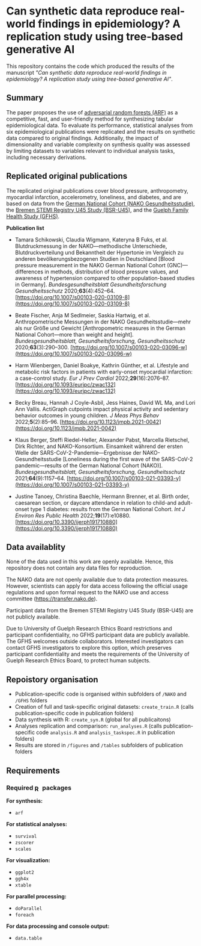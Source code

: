 # Can synthetic data reproduce real-world findings in epidemiology? A replication study using tree-based generative AI

This repository contains the code which produced the results of the manuscript *"Can synthetic data reproduce real-world findings in epidemiology? A replication study using tree-based generative AI"*.


## Summary

The paper proposes the use of [adversarial random forests (ARF)](https://proceedings.mlr.press/v206/watson23a.html) as a competitive, fast, and user-friendly method for synthesizing tabular epidemiological data.
To evaluate its performance, statistical analyses from six epidemiological publications were replicated and the results on synthetic data compared to original findings.
Additionally, the impact of dimensionality and variable complexity on synthesis quality was assessed by limiting datasets to variables relevant to individual analysis tasks, including necessary derivations.


## Replicated original publications

The replicated original publications cover blood pressure, anthropometry, myocardial infarction, accelerometry, loneliness, and diabetes,
and are based on data from the [German National Cohort (NAKO Gesundheitsstudie)](https://nako.de), the [Bremen STEMI Registry U45 Study (BSR-U45)](https://bremer-herzen.de/causes/u45-studie/), and the [Guelph Family Health Study (GFHS)](https://guelphfamilyhealthstudy.com/).

**Publication list**

- Tamara Schikowski, Claudia Wigmann, Kateryna B Fuks, et al.
Blutdruckmessung in der NAKO—methodische Unterschiede, Blutdruckverteilung und Bekanntheit der Hypertonie im Vergleich zu anderen bevölkerungsbezogenen Studien in Deutschland
[Blood pressure measurement in the NAKO German National Cohort (GNC)—differences in methods, distribution of blood pressure values, and awareness of hypertension compared to other population-based studies in Germany].
*Bundesgesundheitsblatt Gesundheitsforschung Gesundheitsschutz* 2020;**63**(4):452–64.
[https://doi.org/10.1007/s00103-020-03109-8](https://doi.org/10.1007/s00103-020-03109-8)

- Beate Fischer, Anja M Sedlmeier, Saskia Hartwig, et al.
Anthropometrische Messungen in der NAKO Gesundheitsstudie—mehr als nur Größe und Gewicht
[Anthropometric measures in the German National Cohort—more than weight and height].
*Bundesgesundheitsblatt, Gesundheitsforschung, Gesundheitsschutz* 2020;**63**(3):290–300.
[https://doi.org/10.1007/s00103-020-03096-w](https://doi.org/10.1007/s00103-020-03096-w)

- Harm Wienbergen, Daniel Boakye, Kathrin Günther, et al.
Lifestyle and metabolic risk factors in patients with early-onset myocardial infarction: a case-control study.
*Eur J Prev Cardiol* 2022;**29**(16):2076–87.
[https://doi.org/10.1093/eurjpc/zwac132](https://doi.org/10.1093/eurjpc/zwac132)

- Becky Breau, Hannah J Coyle-Asbil, Jess Haines, David WL Ma, and Lori Ann Vallis.
ActiGraph cutpoints impact physical activity and sedentary behavior outcomes in young children.
*J Meas Phys Behav* 2022;**5**(2):85–96.
[https://doi.org/10.1123/jmpb.2021-0042](https://doi.org/10.1123/jmpb.2021-0042)

- Klaus Berger, Steffi Riedel-Heller, Alexander Pabst, Marcella Rietschel, Dirk Richter, and NAKO-Konsortium.
Einsamkeit während der ersten Welle der SARS-CoV-2-Pandemie—Ergebnisse der NAKO-Gesundheitsstudie
[Loneliness during the first wave of the SARS-CoV-2 pandemic—results of the German National Cohort (NAKO)].
*Bundesgesundheitsblatt, Gesundheitsforschung, Gesundheitsschutz* 2021;**64**(9):1157–64.
[https://doi.org/10.1007/s00103-021-03393-y](https://doi.org/10.1007/s00103-021-03393-y)

- Justine Tanoey, Christina Baechle, Hermann Brenner, et al.
Birth order, caesarean section, or daycare attendance in relation to child-and adult-onset type 1 diabetes: results from the German National Cohort.
*Int J Environ Res Public Health* 2022;**19**(17):e10880.
[https://doi.org/10.3390/ijerph191710880](https://doi.org/10.3390/ijerph191710880)


## Data availablity

None of the data used in this work are openly available. Hence, this repository does not contain any data files for reproduction.

The NAKO data are not openly available due to data protection measures.
However, scientists can apply for data access following the official usage regulations and upon formal request to the NAKO use and access committee (https://transfer.nako.de).

Participant data from the Bremen STEMI Registry U45 Study (BSR-U45) are not publicly available.

Due to University of Guelph Research Ethics Board restrictions and participant confidentiality, no GFHS participant data are publicly available.
The GFHS welcomes outside collaborators. Interested investigators can contact GFHS investigators to explore this option,
which preserves participant confidentiality and meets the requirements of the University of Guelph Research Ethics Board, to protect human subjects.  


## Repoistory organisation

- Publication-specific code is organised within subfolders of `/NAKO` and `/GFHS` folders
- Creation of full and task-specific original datasets: `create_train.R` (calls publication-specific code in publication folders)
- Data synthesis with R: `create_syn.R` (global for all publicaitons)
- Analyses replication and comparison: `run_analyses.R` (calls publication-specific code `analysis.R` and `analysis_taskspec.R` in publication folders)
- Results are stored in `/figures` and `/tables` subfolders of publication folders


## Requirements

### Required <img src="https://www.r-project.org/Rlogo.png" alt="R logo" style="height: 1em; vertical-align: middle;"> packages

**For synthesis:**

- `arf`

**For statistical analyses:**

- `survival`
- `zscorer`
- `scales`

**For visualization:**

- `ggplot2`
- `ggh4x`
- `xtable`

**For parallel processing:**

- `doParallel`
- `foreach`

**For data processing and console output:**

- `data.table`
